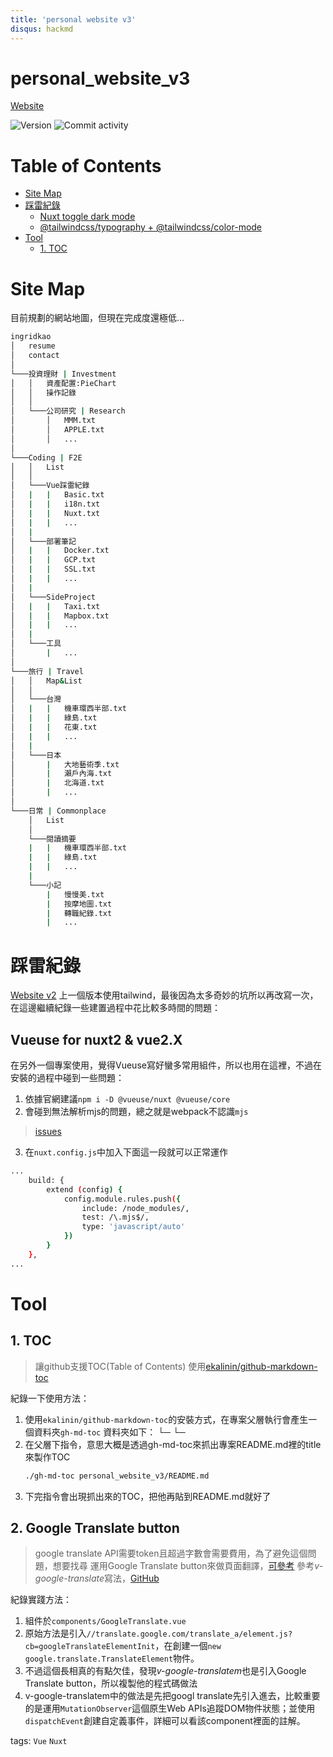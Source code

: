 ```yaml
---
title: 'personal website v3'
disqus: hackmd
---
```

# personal_website_v3
[Website](https://ingridkao.github.io/personal_website_v3/)

![Version](https://img.shields.io/github/package-json/v/ingridkao/personal_website_v3)
![Commit activity](https://img.shields.io/github/commit-activity/m/ingridkao/personal_website_v3?style=plastic)

# Table of Contents
* [Site Map](#site-map)
* [踩雷紀錄](#踩雷紀錄)
   * [Nuxt toggle dark mode](#nuxt-toggle-dark-mode)
   * [@tailwindcss/typography + @tailwindcss/color-mode](#tailwindcsstypography--tailwindcsscolor-mode)
* [Tool](#tool)
   * [1. TOC](#1-toc)


# Site Map
目前規劃的網站地圖，但現在完成度還極低...

``` bash
ingridkao
│   resume
│   contact
│
└───投資理財 | Investment
│   │   資產配置:PieChart
│   │   操作記錄
│   │
│   └───公司研究 | Research
│       │   MMM.txt
│       │   APPLE.txt
│       │   ...
│
└───Coding | F2E
│   │   List
│   │
│   └───Vue踩雷紀錄
│   |   |   Basic.txt
│   |   |   i18n.txt
│   |   |   Nuxt.txt
│   |   |   ...
│   |
│   └───部署筆記
│   |   |   Docker.txt
│   |   |   GCP.txt
│   |   |   SSL.txt
│   |   |   ...
│   |
│   └───SideProject
│   |   |   Taxi.txt
│   |   |   Mapbox.txt
│   |   |   ...
│   |
│   └───工具
│       |   ...
│
└───旅行 | Travel
│   │   Map&List
│   │
│   └───台灣
│   |   |   機車環西半部.txt
│   |   |   綠島.txt
│   |   |   花東.txt
│   |   |   ...
│   |
│   └───日本
│       |   大地藝術季.txt
│       |   瀨戶內海.txt
│       |   北海道.txt
│       |   ...
│
└───日常 | Commonplace
    │   List
    │
    └───閱讀摘要
    |   |   機車環西半部.txt
    |   |   綠島.txt
    |   |   ...
    |
    └───小記
        |   慢慢美.txt
        |   按摩地圖.txt
        |   轉職紀錄.txt
        |   ...
```


# 踩雷紀錄
[Website v2](https://ingridkao.github.io/personal_website_v2/)
上一個版本使用tailwind，最後因為太多奇妙的坑所以再改寫一次，在這邊繼續紀錄一些建置過程中花比較多時間的問題：

## Vueuse for nuxt2 & vue2.X
在另外一個專案使用，覺得Vueuse寫好蠻多常用組件，所以也用在這裡，不過在安裝的過程中碰到一些問題：

1. 依據官網建議`npm i -D @vueuse/nuxt @vueuse/core`
2. 會碰到無法解析mjs的問題，總之就是webpack不認識`mjs`
> [issues](https://github.com/polkadot-js/extension/issues/621)
3. 在`nuxt.config.js`中加入下面這一段就可以正常運作
```bash
...
    build: {
        extend (config) {
            config.module.rules.push({
                include: /node_modules/,
                test: /\.mjs$/,
                type: 'javascript/auto'
            })
        }
    },
...
```


# Tool
## 1. TOC
> 讓github支援TOC(Table of Contents)
> 使用[ekalinin/github-markdown-toc](https://github.com/ekalinin/github-markdown-toc)

紀錄一下使用方法：
1. 使用`ekalinin/github-markdown-toc`的安裝方式，在專案父層執行會產生一個資料夾`gh-md-toc`
    資料夾如下：
    └─ <Project>
    └─ <gh-md-toc>
2. 在父層下指令，意思大概是透過gh-md-toc來抓出專案README.md裡的title來製作TOC
    ```bash
    ./gh-md-toc personal_website_v3/README.md
    ```
3. 下完指令會出現抓出來的TOC，把他再貼到README.md就好了


## 2. Google Translate button
> google translate API需要token且超過字數會需要費用，為了避免這個問題，想要找尋
> 運用Google Translate button來做頁面翻譯，[可參考](https://www.w3schools.com/howto/howto_google_translate.asp)
> 參考*v-google-translate*寫法，[GitHub](https://github.com/i7eo/v-google-translate/blob/master/src/packages/src/index.vue)

紀錄實踐方法：
1. 組件於`components/GoogleTranslate.vue`
2. 原始方法是引入`//translate.google.com/translate_a/element.js?cb=googleTranslateElementInit`，在創建一個`new google.translate.TranslateElement`物件。
3. 不過這個長相真的有點欠佳，發現*v-google-translatem*也是引入Google Translate button，所以複製他的程式碼做法
4. v-google-translatem中的做法是先把googl translate先引入進去，比較重要的是運用`MutationObserver`這個原生Web APIs追蹤DOM物件狀態；並使用`dispatchEvent`創建自定義事件，詳細可以看該component裡面的註解。



tags: `Vue` `Nuxt`